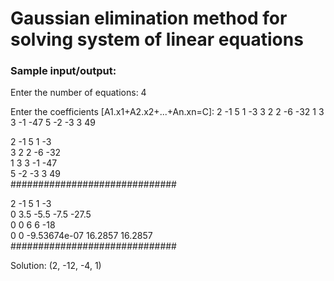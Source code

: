 # Gaussian elimination method for solving system of linear equations
### Sample input/output:

Enter the number of equations:
4

Enter the coefficients [A1.x1+A2.x2+...+An.xn=C]:
2 -1 5 1 -3
3 2 2 -6 -32
1 3 3 -1 -47
5 -2 -3 3 49

2             -1            5             1             -3          
3             2             2             -6            -32         
1             3             3             -1            -47         
5             -2            -3            3             49          
##############################

2             -1            5             1             -3          
0             3.5           -5.5          -7.5          -27.5       
0             0             6             6             -18         
0             0             -9.53674e-07  16.2857       16.2857     
##############################


Solution: (2, -12, -4, 1)


